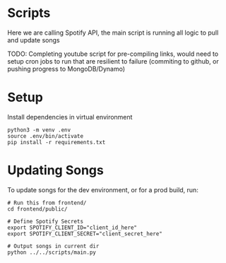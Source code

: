# Scripts
Here we are calling Spotify API, the main script is running all logic to pull and update songs

TODO: Completing youtube script for pre-compiling links, would need to setup cron jobs to run that are resilient to failure (commiting to github, or pushing progress to MongoDB/Dynamo)

# Setup

Install dependencies in virtual environment
```
python3 -m venv .env
source .env/bin/activate
pip install -r requirements.txt
```

# Updating Songs
To update songs for the dev environment, or for a prod build, run:
```
# Run this from frontend/
cd frontend/public/

# Define Spotify Secrets
export SPOTIFY_CLIENT_ID="client_id_here"
export SPOTIFY_CLIENT_SECRET="client_secret_here"

# Output songs in current dir
python ../../scripts/main.py
```